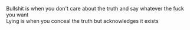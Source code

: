 Bullshit is when you don't care about the truth and say whatever the fuck you want \
Lying is when you conceal the truth but acknowledges it exists 